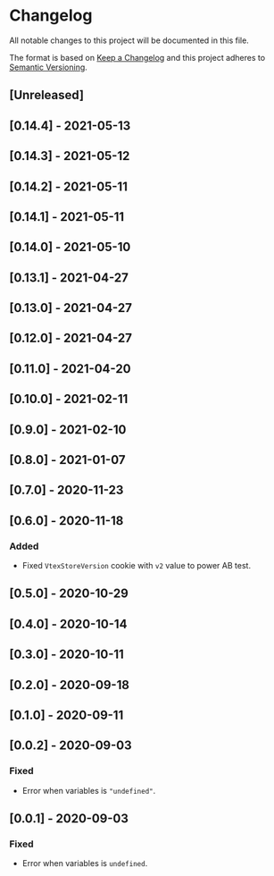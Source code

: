 # Changelog

All notable changes to this project will be documented in this file.

The format is based on [Keep a Changelog](http://keepachangelog.com/en/1.0.0/)
and this project adheres to [Semantic Versioning](http://semver.org/spec/v2.0.0.html).

## [Unreleased]

## [0.14.4] - 2021-05-13

## [0.14.3] - 2021-05-12

## [0.14.2] - 2021-05-11

## [0.14.1] - 2021-05-11

## [0.14.0] - 2021-05-10

## [0.13.1] - 2021-04-27

## [0.13.0] - 2021-04-27

## [0.12.0] - 2021-04-27

## [0.11.0] - 2021-04-20

## [0.10.0] - 2021-02-11

## [0.9.0] - 2021-02-10

## [0.8.0] - 2021-01-07

## [0.7.0] - 2020-11-23

## [0.6.0] - 2020-11-18
### Added
- Fixed `VtexStoreVersion` cookie with `v2` value to power AB test.

## [0.5.0] - 2020-10-29

## [0.4.0] - 2020-10-14

## [0.3.0] - 2020-10-11

## [0.2.0] - 2020-09-18

## [0.1.0] - 2020-09-11

## [0.0.2] - 2020-09-03
### Fixed
- Error when variables is `"undefined"`.

## [0.0.1] - 2020-09-03
### Fixed
- Error when variables is `undefined`.
